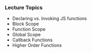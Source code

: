 ### Lecture Topics


- Declaring vs. Invoking JS functions
- Block Scope
- Function Scope
- Global Scope
- Callback Functions 
- Higher Order Functions